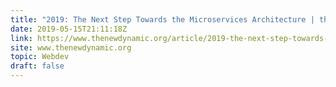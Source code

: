 ```yaml
---
title: "2019: The Next Step Towards the Microservices Architecture | the New Dynamic"
date: 2019-05-15T21:11:18Z
link: https://www.thenewdynamic.org/article/2019-the-next-step-towards-the-microservices-architecture/?utm_medium=RSS&utm_source=hune
site: www.thenewdynamic.org
topic: Webdev
draft: false
---
```

